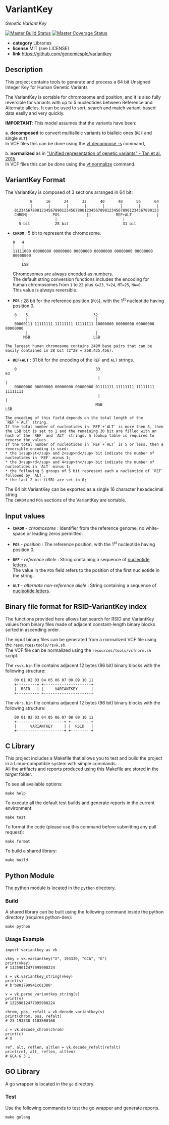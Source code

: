 # VariantKey

*Genetic Variant Key*

[![Master Build Status](https://secure.travis-ci.org/genomicsplc/variantkey.png?branch=master)](https://travis-ci.org/genomicsplc/variantkey?branch=master)
[![Master Coverage Status](https://coveralls.io/repos/genomicsplc/variantkey/badge.svg?branch=master&service=github)](https://coveralls.io/github/genomicsplc/variantkey?branch=master)

* **category**    Libraries
* **license**     MIT (see LICENSE)
* **link**        https://github.com/genomicsplc/variantkey


## Description

This project contains tools to generate and process a 64 bit Unsigned Integer Key for Human Genetic Variants

The VariantKey is sortable for chromosome and position, and it is also fully reversible for variants with up to 5 nucleotides between Reference and Alternate alleles. It can be used to sort, search and match variant-based data easily and very quickly.

**IMPORTANT**: This model assumes that the variants have been:

a. **decomposed** to convert multialleic variants to bialleic ones (`REF` and single `ALT`).  
In VCF files this can be done using the [vt decompose -s](https://genome.sph.umich.edu/wiki/Vt#Decompose) command,

b. **normalized** as in ["Unified representation of genetic variants" - Tan et al. 2015](https://academic.oup.com/bioinformatics/article/31/13/2202/196142).  
In VCF files this can be done using the [vt normalize](https://genome.sph.umich.edu/wiki/Vt#Normalization) command.

## VariantKey Format

The VariantKey is composed of 3 sections arranged in 64 bit:

```
           8      16      24      32      40      48      56      64
           |       |       |       |       |       |       |       |
    0123456789012345678901234567890123456789012345678901234567890123
    CHROM|           POS            ||           REF+ALT           |
      |               |                             |
      5 bit           28 bit                        31 bit
```

* **`CHROM`**   : 5 bit to represent the chromosome.

    ```
    0   4
    |   |
    11111000 00000000 00000000 00000000 00000000 00000000 00000000 00000000
        |
        LSB
    ```
    Chromosomes are always encoded as numbers.  
    The default string conversion functions includes the encoding for human chromosomes from `1` to `22` plus `X=23`, `Y=24`, `MT=25`, `NA=0`.  
    This value is always reversible.
                
* **`POS`**     : 28 bit for the reference position (`POS`), with the 1<sup>st</sup> nucleotide having position 0.

```
    0    5                             32
         |                              |
    00000111 11111111 11111111 11111111 10000000 00000000 00000000 00000000
         |                              |
        MSB                            LSB
```
    The largest human chromosome contains 249M base pairs that can be easily contained in 28 bit (2^28 = 268,435,456).
                  

* **`REF+ALT`** : 31 bit for the encoding of the `REF` and `ALT` strings.

```
    0                                   33                               63
                                         |                                |
    00000000 00000000 00000000 00000000 01111111 11111111 11111111 11111111
                                         |                                |
                                        MSB                              LSB
```
    The encoding of this field depends on the total length of the `REF`+`ALT` string.  
    If the total number of nucleotides in `REF`+`ALT` is more then 5, then the LSB bit is set to 1 and the remaining 30 bit are filled with an hash of the `REF` and `ALT` strings. A lookup table is required to reverse the values.  
    If the total number of nucleotides in `REF`+`ALT` is 5 or less, then a reversible encoding is used:
    * the 1<sup>st</sup> and 2<sup>nd</sup> bit indicate the number of nucleotides in `REF` minus 1;
    * the 3<sup>rd</sup> and 4<sup>th</sup> bit indicate the number of nucleotides in `ALT` minus 1;
    * the following 5 groups of 5 bit represent each a nucleotide of `REF` followed by `ALT`.
    * the last 2 bit (LSB) are set to 0;


The 64 bit VariantKey can be exported as a single 16 character hexadecimal string.  
The `CHROM` and `POS` sections of the VariantKey are sortable.


## Input values

* **`CHROM`** - *chromosome*     : Identifier from the reference genome, no white-space or leading zeros permitted.

* **`POS`**   - *position*       : The reference position, with the 1<sup>st</sup> nucleotide having position 0.

* **`REF`**   - *reference allele* :
    String containing a sequence of [nucleotide letters](https://en.wikipedia.org/wiki/Nucleic_acid_notation).   
    The value in the `POS` field refers to the position of the first nucleotide in the string.

* **`ALT`**   - *alternate non-reference allele* : 
    String containing a sequence of [nucleotide letters](https://en.wikipedia.org/wiki/Nucleic_acid_notation).


## Binary file format for RSID-VariantKey index

The functions provided here allows fast search for RSID and VariantKey values from binary files
made of adjacent constant-length binary blocks sorted in ascending order.

The input binary files can be generated from a normalized VCF file using the `resources/tools/rsvk.sh`.  
The VCF file can be normalized using the `resources/tools/vcfnorm.sh` script.

The `rsvk.bin` file contains adjacent 12 bytes (96 bit) binary blocks with the following structure:

```
    00 01 02 03 04 05 06 07 08 09 10 11
    +---------+ +---------------------+
    |  RSID   | |     VARIANTKEY      |
    +---------+ +---------------------+
```


The `vkrs.bin` file contains adjacent 12 bytes (96 bit) binary blocks with the following structure:

```
    00 01 02 03 04 05 06 07 08 09 10 11
    +---------------------+ +---------+
    |      VARIANTKEY     | |  RSID   |
    +---------------------+ +---------+
```

 
## C Library

This project includes a Makefile that allows you to test and build the project in a Linux-compatible system with simple commands.  
All the artifacts and reports produced using this Makefile are stored in the *target* folder.  

To see all available options:
```
make help
```

To execute all the default test builds and generate reports in the current environment:
```
make test
```

To format the code (please use this command before submitting any pull request):
```
make format
```

To build a shared library:
```
make build
```


## Python Module

The python module is located in the `python` directory.

### Build

A shared library can be built using the following command inside the python directory (requires python-dev):

```
make python
```

### Usage Example

```
import variantkey as vk

vkey = vk.variantkey("X", 193330, "GCA", "G")
print(vkey)
# 13259012477095908224

s = vk.variantkey_string(vkey)
print(s)
# b'b801799941c61380'

v = vk.parse_variantkey_string(s)
print(v)
# 13259012477095908224

chrom, pos, refalt = vk.decode_variantkey(v)
print(chrom, pos, refalt)
# 23 193330 1103500160

c = vk.decode_chrom(chrom)
print(c)
# X

ref, alt, reflen, altlen = vk.decode_refalt(refalt)
print(ref, alt, reflen, altlen)
# GCA G 3 1
```


## GO Library

A go wrapper is located in the ```go``` directory.

### Test

Use the following commands to test the go wrapper and generate reports.

```
make golang
```
